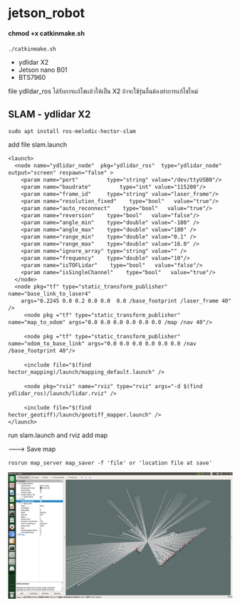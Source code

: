 # jetson_robot

#### chmod +x catkinmake.sh
```
./catkinmake.sh
```
- ydlidar X2
- Jetson nano B01
- BTS7960

file ydlidar_ros ได้รับการเเก้ไขเเล้วให้เป็น X2 ถ้าจะใช้รุ่นอื่นต้องทำการเเก้ไขใหม่
## SLAM - ydlidar X2
```
sudo apt install ros-melodic-hector-slam
```
add file slam.launch
```
<launch>
  <node name="ydlidar_node"  pkg="ydlidar_ros"  type="ydlidar_node" output="screen" respawn="false" >
    <param name="port"         type="string" value="/dev/ttyUSB0"/>  
    <param name="baudrate"         type="int" value="115200"/>  
    <param name="frame_id"     type="string" value="laser_frame"/>
    <param name="resolution_fixed"    type="bool"   value="true"/>
    <param name="auto_reconnect"    type="bool"   value="true"/>
    <param name="reversion"    type="bool"   value="false"/>
    <param name="angle_min"    type="double" value="-180" />
    <param name="angle_max"    type="double" value="180" />
    <param name="range_min"    type="double" value="0.1" />
    <param name="range_max"    type="double" value="16.0" />
    <param name="ignore_array" type="string" value="" />
    <param name="frequency"    type="double" value="10"/>
    <param name="isTOFLidar"    type="bool"   value="false"/>
    <param name="isSingleChannel"    type="bool"   value="true"/>
  </node>
  <node pkg="tf" type="static_transform_publisher" name="base_link_to_laser4"
    args="0.2245 0.0 0.2 0.0 0.0  0.0 /base_footprint /laser_frame 40" />
     <node pkg ="tf" type="static_transform_publisher" name="map_to_odom" args="0.0 0.0 0.0 0.0 0.0 0.0 /map /nav 40"/>

     <node pkg ="tf" type="static_transform_publisher" name="odom_to_base_link" args="0.0 0.0 0.0 0.0 0.0 0.0 /nav /base_footprint 40"/>

     <include file="$(find hector_mapping)/launch/mapping_default.launch" />

     <node pkg="rviz" name="rviz" type="rviz" args="-d $(find ydlidar_ros)/launch/lidar.rviz" />

     <include file="$(find hector_geotiff)/launch/geotiff_mapper.launch" />
</launch>
```
run slam.launch and rviz add map

---> Save map
```
rosrun map_server map_saver -f 'file' or 'location file at save'
```
<p align="center">
<img src="img/slam.png">
</p>
